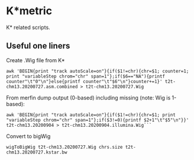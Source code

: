 # K*metric
K* related scripts.

## Useful one liners
Create .Wig file from K*
```
awk 'BEGIN{print "track autoScale=on"}{if($1!=chr){chr=$1; counter=1; print "variableStep chrom="chr" span=1"};if($6=="NA"){printf counter"\t"0"\n"}else{printf counter"\t"$6"\n"}counter+=1}' t2t-chm13.20200727.asm.combined > t2t-chm13.20200727.Wig
```
From merfin dump output (0-based) including missing (note: Wig is 1-based):
```
awk 'BEGIN{print "track autoScale=on"}{if($1!=chr){chr=$1; print "variableStep chrom="chr" span=1"};if($3!=0){printf $2+1"\t"$5"\n"}}' t2t-chm13.20200904 > t2t-chm13.20200904.illumina.Wig```
```
Convert to bigWig
```
wigToBigWig t2t-chm13.20200727.Wig chrs.size t2t-chm13.20200727.kstar.bw
```